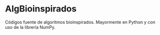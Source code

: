 # AlgBioinspirados
Códigos fuente de algoritmos bioinspirados. Mayormente en Python y con uso de la librería NumPy.
